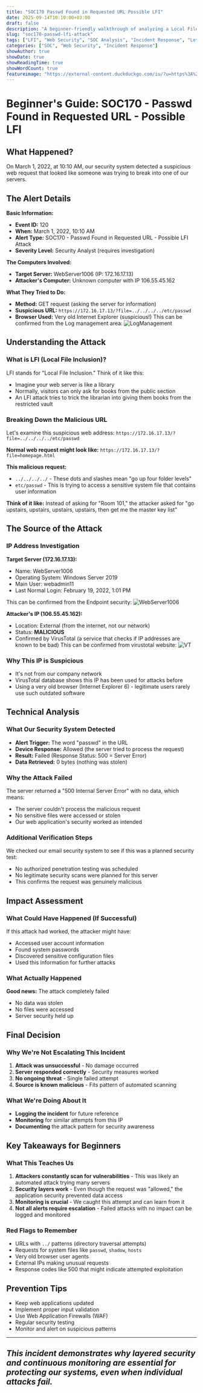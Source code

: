 ```yaml
---
title: "SOC170 Passwd Found in Requested URL Possible LFI"
date: 2025-09-14T10:10:00+03:00
draft: false
description: "A beginner-friendly walkthrough of analyzing a Local File Inclusion (LFI) attack attempt detected by SOC monitoring systems"
slug: "soc170-passwd-lfi-attack"
tags: ["LFI", "Web Security", "SOC Analysis", "Incident Response", "LetsDefend"]
categories: ["SOC", "Web Security", "Incident Response"]
showAuthor: true
showDate: true
showReadingTime: true
showWordCount: true
featureimage: "https://external-content.duckduckgo.com/iu/?u=https%3A%2F%2Fcdn-1.webcatalog.io%2Fcatalog%2Fletsdefend%2Fletsdefend-icon-filled-256.png%3Fv%3D1689174393569&f=1&nofb=1&ipt=639bea3b3bfd879f4808fdec6fb7fca8c2b94cb332c042fd238f5723c4db9f59"
---
```


# Beginner's Guide: SOC170 - Passwd Found in Requested URL - Possible LFI

## What Happened?
On March 1, 2022, at 10:10 AM, our security system detected a suspicious web request that looked like someone was trying to break into one of our servers.

## The Alert Details

**Basic Information:**
- **Event ID:** 120
- **When:** March 1, 2022, 10:10 AM
- **Alert Type:** SOC170 - Passwd Found in Requested URL - Possible LFI Attack
- **Severity Level:** Security Analyst (requires investigation)

**The Computers Involved:**
- **Target Server:** WebServer1006 (IP: 172.16.17.13) 
- **Attacker's Computer:** Unknown computer with IP 106.55.45.162

**What They Tried to Do:**
- **Method:** GET request (asking the server for information)
- **Suspicious URL:** `https://172.16.17.13/?file=../../../../etc/passwd`
- **Browser Used:** Very old Internet Explorer (suspicious!)
This can be confirmed from the Log management area:
![LogManagement](/images/LetsDefend/LogManagement.png)

## Understanding the Attack

### What is LFI (Local File Inclusion)?
LFI stands for "Local File Inclusion." Think of it like this:
- Imagine your web server is like a library
- Normally, visitors can only ask for books from the public section
- An LFI attack tries to trick the librarian into giving them books from the restricted vault

### Breaking Down the Malicious URL
Let's examine this suspicious web address: `https://172.16.17.13/?file=../../../../etc/passwd`

**Normal web request might look like:**
`https://172.16.17.13/?file=homepage.html`

**This malicious request:**
- `../../../../` - These dots and slashes mean "go up four folder levels" 
- `etc/passwd` - This is trying to access a sensitive system file that contains user information

**Think of it like:** Instead of asking for "Room 101," the attacker asked for "go upstairs, upstairs, upstairs, upstairs, then get me the master key list"

## The Source of the Attack

### IP Address Investigation
**Target Server (172.16.17.13):**
- Name: WebServer1006
- Operating System: Windows Server 2019
- Main User: webadmin11
- Last Normal Login: February 19, 2022, 1:01 PM

This can be confirmed from the Endpoint security:
![WebServer1006](/images/LetsDefend/WebServer1006Details.png)

**Attacker's IP (106.55.45.162):**
- Location: External (from the internet, not our network)
- Status: **MALICIOUS**
- Confirmed by VirusTotal (a service that checks if IP addresses are known to be bad)
This can be confirmed from virustotal website:
![VT](/images/LetsDefend/VT.png)

### Why This IP is Suspicious
- It's not from our company network
- VirusTotal database shows this IP has been used for attacks before
- Using a very old browser (Internet Explorer 6) - legitimate users rarely use such outdated software

## Technical Analysis

### What Our Security System Detected
- **Alert Trigger:** The word "passwd" in the URL
- **Device Response:** Allowed (the server tried to process the request)
- **Result:** Failed (Response Status: 500 = Server Error)
- **Data Retrieved:** 0 bytes (nothing was stolen)

### Why the Attack Failed
The server returned a "500 Internal Server Error" with no data, which means:
- The server couldn't process the malicious request
- No sensitive files were accessed or stolen
- Our web application's security worked as intended

### Additional Verification Steps
We checked our email security system to see if this was a planned security test:
- No authorized penetration testing was scheduled
- No legitimate security scans were planned for this server
- This confirms the request was genuinely malicious

## Impact Assessment

### What Could Have Happened (If Successful)
If this attack had worked, the attacker might have:
- Accessed user account information
- Found system passwords
- Discovered sensitive configuration files
- Used this information for further attacks

### What Actually Happened
**Good news:** The attack completely failed
- No data was stolen
- No files were accessed
- Server security held up

## Final Decision

### Why We're Not Escalating This Incident
1. **Attack was unsuccessful** - No damage occurred
2. **Server responded correctly** - Security measures worked
3. **No ongoing threat** - Single failed attempt
4. **Source is known malicious** - Fits pattern of automated scanning

### What We're Doing About It
- **Logging the incident** for future reference
- **Monitoring** for similar attempts from this IP
- **Documenting** the attack pattern for security awareness

## Key Takeaways for Beginners

### What This Teaches Us
1. **Attackers constantly scan for vulnerabilities** - This was likely an automated attack trying many servers
2. **Security layers work** - Even though the request was "allowed," the application security prevented data access
3. **Monitoring is crucial** - We caught this attempt and can learn from it
4. **Not all alerts require escalation** - Failed attacks with no impact can be logged and monitored

### Red Flags to Remember
- URLs with `../` patterns (directory traversal attempts)
- Requests for system files like `passwd`, `shadow`, `hosts`
- Very old browser user agents
- External IPs making unusual requests
- Response codes like 500 that might indicate attempted exploitation

## Prevention Tips
- Keep web applications updated
- Implement proper input validation
- Use Web Application Firewalls (WAF)
- Regular security testing
- Monitor and alert on suspicious patterns

---
*This incident demonstrates why layered security and continuous monitoring are essential for protecting our systems, even when individual attacks fail.*
---

